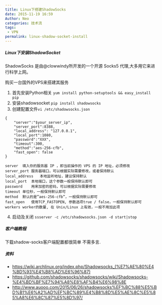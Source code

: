 ```yaml
---
title: Linux下搭建ShadowSocks
date: 2015-11-19 16:59
Author: Neo
categories: 技术流
tags:
 - VPN
permalink: linux-shadow-socket-install
---
```



##### Linux下安装ShadowSocket

ShadowSocks 是由@clowwindy所开发的一个开源 Socks5 代理,大多用它来进行科学上网。

购买一台国外的VPS来搭建其服务 

1. 首先安装Python相关 `yum install python-setuptools && easy_install pip`
2. 安装shadowsocket `pip install shadowsocks`
3. 创建配置文件`vi /etc/shadowsocks.json`

```
{
    "server":"$your_server_ip",
    "server_port":8388,
    "local_address": "127.0.0.1",
    "local_port":1080,
    "password":"XXX",
    "timeout":300,
    "method":"aes-256-cfb",
    "fast_open": false
}

server  填入你的服务器 IP ，即当前操作的 VPS 的 IP 地址，必须修改
server_port 服务器端口，可以根据实际需要修改，或者保持默认
local_address   本地监听地址，建议保持默认
local_port  本地端口，这个参数一般保持默认即可
password    用来加密的密码，可以根据实际需要修改
timeout 单位秒，一般保持默认即可
method  默认的是”aes-256-cfb”，一般保持默认即可
fast_open   使用TCP_FASTOPEN, 参数选项true / false，一般保持默认即可
workers worker的数量, 在 Unix/Linux 上有效，一般不用加此项
```

4. 启动及关闭 `ssserver -c /etc/shadowsocks.json -d start|stop`

##### 客户端教程
下载shadow-socks客户端配置都很简单 不需多言.



##### 资料
- <https://wiki.archlinux.org/index.php/Shadowsocks_(%E7%AE%80%E4%BD%93%E4%B8%AD%E6%96%87)>
- <https://github.com/shadowsocks/shadowsocks/wiki/Shadowsocks-%E4%BD%BF%E7%94%A8%E8%AF%B4%E6%98%8E>
- <http://www.auooo.com/2015/06/26/shadowsocks%EF%BC%88%E5%BD%B1%E6%A2%AD%EF%BC%89%E4%B8%8D%E5%AE%8C%E5%85%A8%E6%8C%87%E5%8D%97/>

